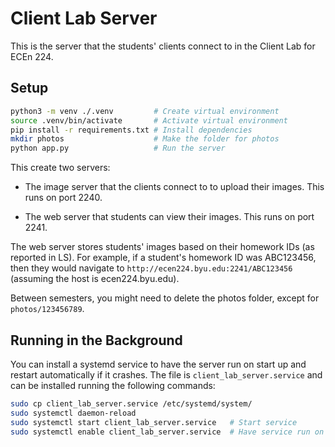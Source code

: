 # Client Lab Server

This is the server that the students' clients connect to in the Client Lab for ECEn 224.

## Setup

```bash
python3 -m venv ./.venv         # Create virtual environment
source .venv/bin/activate       # Activate virtual environment
pip install -r requirements.txt # Install dependencies
mkdir photos                    # Make the folder for photos
python app.py                   # Run the server
```

This create two servers:

  - The image server that the clients connect to to upload their images. This runs on port 2240.
    
  - The web server that students can view their images. This runs on port 2241.

The web server stores students' images based on their homework IDs (as reported in LS). For example, if a student's homework ID was ABC123456, then they would navigate to `http://ecen224.byu.edu:2241/ABC123456` (assuming the host is ecen224.byu.edu).

Between semesters, you might need to delete the photos folder, except for `photos/123456789`.

## Running in the Background

You can install a systemd service to have the server run on start up and restart automatically if it crashes. The file is `client_lab_server.service` and can be installed running the following commands:

```bash
sudo cp client_lab_server.service /etc/systemd/system/
sudo systemctl daemon-reload
sudo systemctl start client_lab_server.service   # Start service
sudo systemctl enable client_lab_server.service  # Have service run on boot

```
